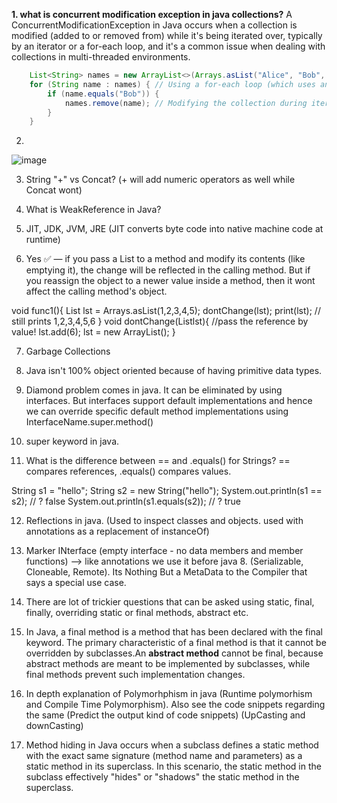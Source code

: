 **1. what is concurrent modification exception in java collections?** 
  A ConcurrentModificationException in Java occurs when a collection is modified (added to or removed from) while it's being iterated over, typically by an iterator or a for-each loop, and it's a common issue when dealing with collections in multi-threaded environments.

```java
    List<String> names = new ArrayList<>(Arrays.asList("Alice", "Bob", "Charlie"));
    for (String name : names) { // Using a for-each loop (which uses an iterator)
        if (name.equals("Bob")) {
            names.remove(name); // Modifying the collection during iteration
        }
    }
```


2. 
![image](https://github.com/user-attachments/assets/8d4914ef-2f33-43e6-a36a-f3e4a490d592)


3. String "+" vs Concat? (+ will add numeric operators as well while Concat wont)

4. What is WeakReference in Java?

5. JIT, JDK, JVM, JRE (JIT converts byte code into native machine code at runtime)

6. Yes ✅ — if you pass a List to a method and modify its contents (like emptying it), the change will be reflected in the calling method. But if you reassign the object to a newer value inside a method, then it wont affect the calling method's object.

  void func1(){
  List<Integers> lst = Arrays.asList(1,2,3,4,5);
  dontChange(lst);
  print(lst); // still prints 1,2,3,4,5,6
}
  void dontChange(List<Integers>lst){ //pass the reference by value!
    lst.add(6);
    lst = new ArrayList();
  }

7. Garbage Collections

8. Java isn't 100% object oriented because of having primitive data types.

9. Diamond problem comes in java. It can be eliminated by using interfaces. But interfaces support default implementations and hence we can override specific default method implementations using InterfaceName.super.method()

10. super keyword in java.

11. What is the difference between == and .equals() for Strings?
== compares references, .equals() compares values.

String s1 = "hello";
String s2 = new String("hello");
System.out.println(s1 == s2);       // ? false
System.out.println(s1.equals(s2));  // ? true

12. Reflections in java. (Used to inspect classes and objects. used with annotations as a replacement of instanceOf)

13. Marker INterface (empty interface - no data members and member functions) --> like annotations we use it before java 8. (Serializable, Cloneable, Remote). Its Nothing But a MetaData to the Compiler that says a special use case.

14. There are lot of trickier questions that can be asked using static, final, finally, overriding static or final methods, abstract etc.

15. In Java, a final method is a method that has been declared with the final keyword. The primary characteristic of a final method is that it cannot be overridden by subclasses.An **abstract method** cannot be final, because abstract methods are meant to be implemented by subclasses, while final methods prevent such implementation changes.

16. In depth explanation of Polymorhphism in java (Runtime polymorhism and Compile Time Polymorphism). Also see the code snippets regarding the same (Predict the output kind of code snippets) (UpCasting and downCasting)

17. Method hiding in Java occurs when a subclass defines a static method with the exact same signature (method name and parameters) as a static method in its superclass. In this scenario, the static method in the subclass effectively "hides" or "shadows" the static method in the superclass. 
